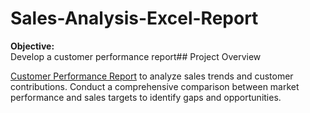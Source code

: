# Sales-Analysis-Excel-Report

**Objective:**  
Develop a customer performance report## Project Overview

[Customer Performance Report](https://github.com/Nazeer04/Sales-Analysis-Excel-Report/blob/main/Customer%20Performance%20Report.pdf)
 to analyze sales trends and customer contributions. 
Conduct a comprehensive comparison between market performance and sales targets to identify gaps and opportunities.
